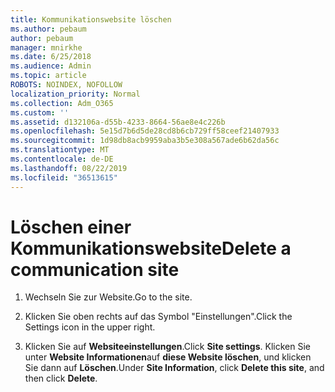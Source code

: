```yaml
---
title: Kommunikationswebsite löschen
ms.author: pebaum
author: pebaum
manager: mnirkhe
ms.date: 6/25/2018
ms.audience: Admin
ms.topic: article
ROBOTS: NOINDEX, NOFOLLOW
localization_priority: Normal
ms.collection: Adm_O365
ms.custom: ''
ms.assetid: d132106a-d55b-4233-8664-56ae8e4c226b
ms.openlocfilehash: 5e15d7b6d5de28cd8b6cb729ff58ceef21407933
ms.sourcegitcommit: 1d98db8acb9959aba3b5e308a567ade6b62da56c
ms.translationtype: MT
ms.contentlocale: de-DE
ms.lasthandoff: 08/22/2019
ms.locfileid: "36513615"
---
```

# <a name="delete-a-communication-site"></a><span data-ttu-id="befe3-102">Löschen einer Kommunikationswebsite</span><span class="sxs-lookup"><span data-stu-id="befe3-102">Delete a communication site</span></span>

1. <span data-ttu-id="befe3-103">Wechseln Sie zur Website.</span><span class="sxs-lookup"><span data-stu-id="befe3-103">Go to the site.</span></span>
    
2. <span data-ttu-id="befe3-104">Klicken Sie oben rechts auf das Symbol "Einstellungen".</span><span class="sxs-lookup"><span data-stu-id="befe3-104">Click the Settings icon in the upper right.</span></span>
    
3. <span data-ttu-id="befe3-105">Klicken Sie auf **Websiteeinstellungen**.</span><span class="sxs-lookup"><span data-stu-id="befe3-105">Click **Site settings**.</span></span> <span data-ttu-id="befe3-106">Klicken Sie unter **Website Informationen**auf **diese Website löschen**, und klicken Sie dann auf **Löschen**.</span><span class="sxs-lookup"><span data-stu-id="befe3-106">Under **Site Information**, click **Delete this site**, and then click **Delete**.</span></span>
    

